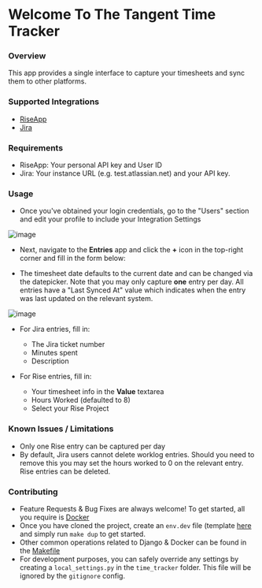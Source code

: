 # Welcome To The Tangent Time Tracker #

### Overview ###

This app provides a single interface to capture your timesheets and sync them to other platforms.

### Supported Integrations ###

- [RiseApp](https://my.riseapp.co.za)
- [Jira](https://www.atlassian.com/software/jira)


### Requirements ###
- RiseApp: Your personal API key and User ID
- Jira: Your instance URL (e.g. test.atlassian.net) and your API key.


### Usage ###
- Once you've obtained your login credentials, go to the "Users" section and edit your profile to include your Integration Settings

![image](https://github.com/user-attachments/assets/acfa28f6-4074-44ed-9a0b-ba4a318e6c5f)


- Next, navigate to the **Entries** app and click the **+** icon in the top-right corner and fill in the form below:


- The timesheet date defaults to the current date and can be changed via the datepicker. Note that you may only capture **one** entry per day. All entries have a "Last Synced At" value which indicates when the entry was last updated on the relevant system.

![image](https://github.com/user-attachments/assets/b31291a0-de52-4ae8-b6c0-82961d3711e3)

  
- For Jira entries, fill in:
  -  The Jira ticket number
  -  Minutes spent
  -  Description
    
- For Rise entries, fill in:
  -  Your timesheet info in the **Value** textarea
  -  Hours Worked (defaulted to 8)
  -  Select your Rise Project

### Known Issues / Limitations ###
- Only one Rise entry can be captured per day
- By default, Jira users cannot delete worklog entries. Should you need to remove this you may set the hours worked to 0 on the relevant entry. Rise entries can be deleted.


### Contributing ###

- Feature Requests & Bug Fixes are always welcome! To get started, all you require is [Docker](https://docker.com)
- Once you have cloned the project, create an `env.dev` file (template [here](https://github.com/muhammedabad/TimeTracker/blob/main/env.dev.sample) and simply run `make dup` to get started.
- Other common operations related to Django & Docker can be found in the [Makefile](https://github.com/muhammedabad/TimeTracker/blob/main/Makefile)
- For development purposes, you can safely override any settings by creating a `local_settings.py` in the `time_tracker` folder. This file will be ignored by the `gitignore` config.





